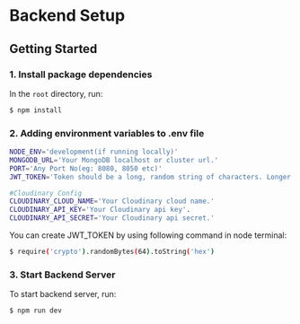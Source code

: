 # Backend Setup


## Getting Started


### 1. Install package dependencies

In the `root` directory, run:

```bash
$ npm install
```


### 2. Adding environment variables to .env file
```bash
NODE_ENV='development(if running locally)'
MONGODB_URL='Your MongoDB localhost or cluster url.'
PORT='Any Port No(eg: 8080, 8050 etc)'
JWT_TOKEN='Token should be a long, random string of characters. Longer secrets are generally more secure than shorter ones.'

#Cloudinary Config
CLOUDINARY_CLOUD_NAME='Your Cloudinary cloud name.'
CLOUDINARY_API_KEY='Your Cloudinary api key'.
CLOUDINARY_API_SECRET='Your Cloudinary api secret.'
```

You can create JWT_TOKEN by using following command in node terminal:

```bash
$ require('crypto').randomBytes(64).toString('hex')
```


### 3. Start Backend Server

To start backend server, run: 

```bash
$ npm run dev
```
